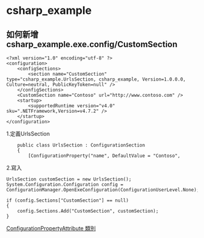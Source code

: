 # csharp_example

## 如何新增csharp_example.exe.config/CustomSection


```
<?xml version="1.0" encoding="utf-8" ?>
<configuration>
    <configSections>
        <section name="CustomSection" type="csharp_example.UrlsSection, csharp_example, Version=1.0.0.0, Culture=neutral, PublicKeyToken=null" />
    </configSections>
    <CustomSection name="Contoso" url="http://www.contoso.com" />
    <startup> 
        <supportedRuntime version="v4.0" sku=".NETFramework,Version=v4.7.2" />
    </startup>
</configuration>
```

1.定義UrlsSection

```
    public class UrlsSection : ConfigurationSection
    {
        [ConfigurationProperty("name", DefaultValue = "Contoso",
```

2.寫入

```
UrlsSection customSection = new UrlsSection();
System.Configuration.Configuration config = ConfigurationManager.OpenExeConfiguration(ConfigurationUserLevel.None);

if (config.Sections["CustomSection"] == null)
{
    config.Sections.Add("CustomSection", customSection);
}
```

[ConfigurationPropertyAttribute 類別][1]

[1]:https://docs.microsoft.com/zh-tw/dotnet/api/system.configuration.configurationpropertyattribute?redirectedfrom=MSDN&view=dotnet-plat-ext-6.0